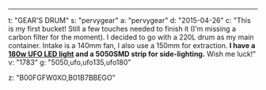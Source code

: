---
t: "GEAR'S DRUM"
s: "pervygear"
a: "pervygear"
d: "2015-04-26"
c: "This is my first bucket! Still a few touches needed to finish it (I'm missing a carbon filter for the moment). I decided to go with a 220L drum as my main container. Intake is a 140mm fan, I also use a 150mm for extraction. <strong>I have a <a href='http://www.amazon.com/s/?_encoding=UTF8&camp=1789&creative=390957&field-keywords=135w%20ufo&linkCode=ur2&sprefix=135w%20ufo%2Caps&tag=spacbuck-20&url=search-alias%3Daps&linkId=VHCZCKQOE4OXX3C5'>180w UFO LED light</a> and a 5050SMD strip for side-lighting.</strong> Wish me luck!"
v: "1783"
g: "5050,ufo,ufo135,ufo180"

z: "B00FGFW0XO,B01B7BBEGO"
